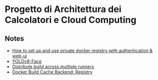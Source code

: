 # Progetto di Architettura dei Calcolatori e Cloud Computing

## Notes

- [How to set up and use private docker registry with authentication & web-ui](https://medium.com/@shubnimkar/how-to-set-up-and-use-private-docker-registry-with-authentication-web-ui-361ee39b2079)
- [YOLOv8-Face](https://github.com/Yusepp/YOLOv8-Face)
- [Distribute build across multiple runners](https://docs.docker.com/build/ci/github-actions/multi-platform/#distribute-build-across-multiple-runners)
- [Docker Build Cache Backend: Registry](https://docs.docker.com/build/cache/backends/registry/)

